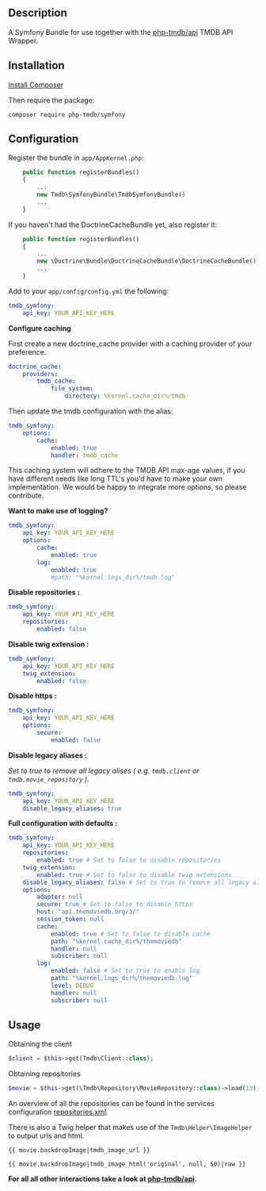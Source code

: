 Description
----------------

A Symfony Bundle for use together with the [php-tmdb/api](https://github.com/php-tmdb/api) TMDB API Wrapper.

Installation
------------

[Install Composer](https://getcomposer.org/doc/00-intro.md)

Then require the package:

```
composer require php-tmdb/symfony
```

Configuration
----------------
Register the bundle in `app/AppKernel.php`:

```php
    public function registerBundles()
    {
        ...
        new Tmdb\SymfonyBundle\TmdbSymfonyBundle()
        ...
    }
```

If you haven't had the DoctrineCacheBundle yet, also register it:

```php
    public function registerBundles()
    {
        ...
        new \Doctrine\Bundle\DoctrineCacheBundle\DoctrineCacheBundle()
        ...
    }
```


Add to your `app/config/config.yml` the following:

```yaml
tmdb_symfony:
    api_key: YOUR_API_KEY_HERE
```

__Configure caching__

First create a new doctrine_cache provider with a caching provider of your preference.

```yaml
doctrine_cache:
    providers:
        tmdb_cache:
            file_system:
                directory: %kernel.cache_dir%/tmdb
```

Then update the tmdb configuration with the alias:

```yaml
tmdb_symfony:
    options:
        cache:
            enabled: true
            handler: tmdb_cache
```

This caching system will adhere to the TMDB API max-age values, if you have different needs like long TTL's
you'd have to make your own implementation. We would be happy to integrate more options, so please contribute.

__Want to make use of logging?__

```yaml
tmdb_symfony:
    api_key: YOUR_API_KEY_HERE
    options:
        cache:
            enabled: true
        log:
            enabled: true
            #path: "%kernel.logs_dir%/tmdb.log"
```

__Disable repositories :__

```yaml
tmdb_symfony:
    api_key: YOUR_API_KEY_HERE
    repositories:
        enabled: false
```

__Disable twig extension :__

```yaml
tmdb_symfony:
    api_key: YOUR_API_KEY_HERE
    twig_extension:
        enabled: false
```
__Disable https :__

```yaml
tmdb_symfony:
    api_key: YOUR_API_KEY_HERE
    options:
        secure:
            enabled: false
```

__Disable legacy aliases :__

_Set to true to remove all legacy alises ( e.g. `tmdb.client` or `tmdb.movie_repository` )._

```yaml
tmdb_symfony:
    api_key: YOUR_API_KEY_HERE
    disable_legacy_aliases: true
```

__Full configuration with defaults :__
```yaml
tmdb_symfony:
    api_key: YOUR_API_KEY_HERE
    repositories:
        enabled: true # Set to false to disable repositories
    twig_extension:
        enabled: true # Set to false to disable twig extensions
    disable_legacy_aliases: false # Set to true to remove all legacy alises ( e.g. `tmdb.client` or `tmdb.movie_repository` )
    options:
        adapter: null
        secure: true # Set to false to disable https
        host: "api.themoviedb.org/3/"
        session_token: null
        cache:
            enabled: true # Set to false to disable cache
            path: "%kernel.cache_dir%/themoviedb"
            handler: null
            subscriber: null
        log:
            enabled: false # Set to true to enable log
            path: "%kernel.logs_dir%/themoviedb.log"
            level: DEBUG
            handler: null
            subscriber: null
```

Usage
----------------

Obtaining the client

```php
$client = $this->get(Tmdb\Client::class);
```

Obtaining repositories

```php
$movie = $this->get(\Tmdb\Repository\MovieRepository::class)->load(13);
```

An overview of all the repositories can be found in the services configuration [repositories.xml](https://github.com/php-tmdb/symfony/blob/master/Resources/config/repositories.xml).

There is also a Twig helper that makes use of the `Tmdb\Helper\ImageHelper` to output urls and html.

```twig
{{ movie.backdropImage|tmdb_image_url }}

{{ movie.backdropImage|tmdb_image_html('original', null, 50)|raw }}
```

**For all all other interactions take a look at [php-tmdb/api](https://github.com/php-tmdb/api).**
